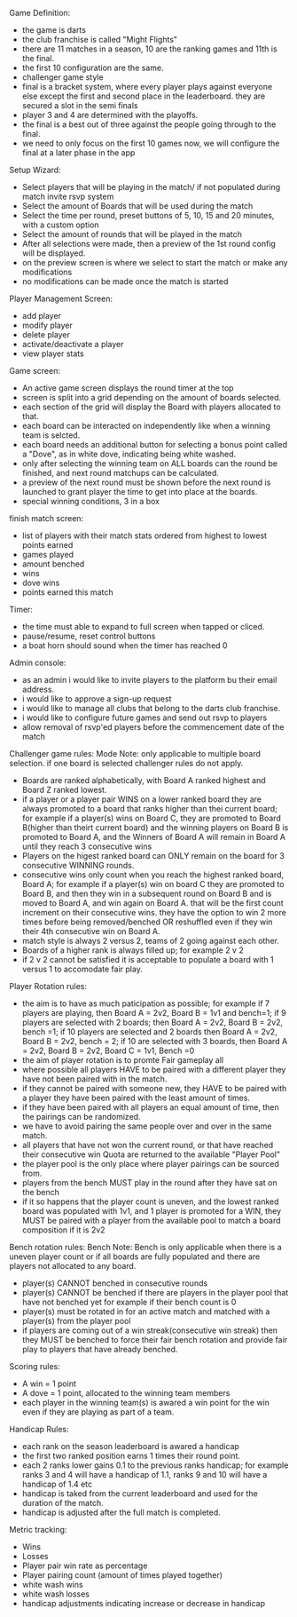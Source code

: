 
Game Definition:
- the game is darts
- the club franchise is called "Might Flights"
- there are 11 matches in a season, 10 are the ranking games and 11th is the final.
- the first 10 configuration are the same.
- challenger game style
- final is a bracket system, where every player plays against everyone else except the first and second place in the leaderboard. they are secured a slot in the semi finals
- player 3 and 4 are determined with the playoffs.
- the final is a best out of three against the people going through to the final.
- we need to only focus on the first 10 games now, we will configure the final at a later phase in the app

Setup Wizard:
- Select players that will be playing in the match/ if not populated during match invite rsvp system
- Select the amount of Boards that will be used during the match
- Select the time per round, preset buttons of 5, 10, 15 and 20 minutes, with a custom option
- Select the amount of rounds that will be played in the match
- After all selections were made, then a preview of the 1st round config will be displayed.
- on the preview screen is where we select to start the match or make any modifications
- no modifications can be made once the match is started

Player Management Screen:
- add player
- modify player
- delete player
- activate/deactivate a player
- view player stats

Game screen:
- An active game screen displays the round timer at the top
- screen is split into a grid depending on the amount of boards selected.
- each section of the grid will display the Board with players allocated to that.
- each board can be interacted on independently like when a winning team is selcted.
- each board needs an additional button for selecting a bonus point called a "Dove", as in white dove, indicating being white washed.
- only after selecting the winning team on ALL boards can the round be finished, and next round matchups can be calculated.
- a preview of the next round must be shown before the next round is launched to grant player the time to get into place at the boards.
- special winning conditions, 3 in a box

finish match screen:
- list of players with their match stats ordered from highest to lowest points earned
- games played
- amount benched
- wins 
- dove wins 
- points earned this match

Timer:
- the time must able to expand to full screen when tapped or cliced.
- pause/resume, reset control buttons
- a boat horn should sound when the timer has reached 0

Admin console:
- as an admin i would like to invite players to the platform bu their email address.
- i would like to approve a sign-up request
- i would like to manage all clubs that belong to the darts club franchise.
- i would like to configure future games and send out rsvp to players 
- allow removal of rsvp'ed players before the commencement date of the match

Challenger game rules:
Mode Note: only applicable to multiple board selection. if one board is selected challenger rules do not apply.
- Boards are ranked alphabetically, with Board A ranked highest and Board Z ranked lowest.
- if a player or a player pair WINS on a lower ranked board they are always promoted to a board that ranks higher than thei current board; for example if a player(s) wins on Board C, they are promoted to Board B(higher than theirt current board) and the winning players on Board B is promoted to Board A, and the Winners of Board A will remain in Board A until they reach 3 consecutive wins
- Players on the higest ranked board can ONLY remain on the board for 3 consecutive WINNING rounds.
- consecutive wins only count when you reach the highest ranked board, Board A; for example if a player(s) win on board C they are promoted to Board B, and then they win in a subsequent round on Board B and is moved to Board A, and win again on Board A. that will be the first count increment on their consecutive wins. they have the option to win 2 more times before being removed/benched OR reshuffled even if they win their 4th consecutive win on Board A.
- match style is always 2 versus 2, teams of 2 going against each other.
- Boards of a higher rank is always filled up; for example 2 v 2
- if 2 v 2 cannot be satisfied it is acceptable to populate a board with 1 versus 1 to accomodate fair play.

Player Rotation rules:
- the aim is to have as much paticipation as possible; for example if 7 players are playing, then Board A = 2v2, Board B = 1v1 and bench=1; if 9 players are selected with 2 boards; then Board A = 2v2, Board B = 2v2, bench =1; if 10 players are selected and 2 boards then Board A = 2v2, Board B = 2v2, bench = 2; if 10 are selected with 3 boards, then Board A = 2v2, Board B = 2v2, Board C = 1v1, Bench =0
- the aim of player rotation is to promte Fair gameplay all
- where possible all players HAVE to be paired with a different player they have not been paired with in the match.
- if they cannot be paired with someone new, they HAVE to be paired with a player they have been paired with the least amount of times.
- if they have been paired with all players an equal amount of time, then the pairings can be randomized.
- we have to avoid pairing the same people over and over in the same match.
- all players that have not won the current round, or that have reached their consecutive win Quota are returned to the available "Player Pool"
- the player pool is the only place where player pairings can be sourced from.
- players from the bench MUST play in the round after they have sat on the bench
- if it so happens that the player count is uneven, and the lowest ranked board was populated with 1v1, and 1 player is promoted for a WIN, they MUST be paired with a player from the available pool to match a board composition if it is 2v2

Bench rotation rules:
Bench Note: Bench is only applicable when there is a uneven player count or if all boards are fully populated and there are players not allocated to any board.
- player(s) CANNOT benched in consecutive rounds
- player(s) CANNOT be benched if there are players in the player pool that have not benched yet for example if their bench count is 0
- player(s) must be rotated in for an active match and matched with a player(s) from the player pool
- if players are coming out of a win streak(consecutive win streak) then they MUST be benched to force their fair bench rotation and provide fair play to players that have already benched.

Scoring rules:
- A win = 1 point
- A dove = 1 point, allocated to the winning team members
- each player in the winning team(s) is awared a win point for the win even if they are playing as part of a team.

Handicap Rules:
- each rank on the season leaderboard is awared a handicap
- the first two ranked position earns 1 times their round point.
- each 2 ranks lower gains 0.1 to the previous ranks handicap; for example ranks 3 and 4 will have a handicap of 1.1, ranks 9 and 10 will have a handicap of 1.4 etc
- handicap is taked from the current leaderboard and used for the duration of the match.
- handicap is adjusted after the full match is completed.

Metric tracking:
- Wins
- Losses
- Player pair win rate as percentage
- Player pairing count (amount of times played together)
- white wash wins
- white wash losses
- handicap adjustments indicating increase or decrease in handicap